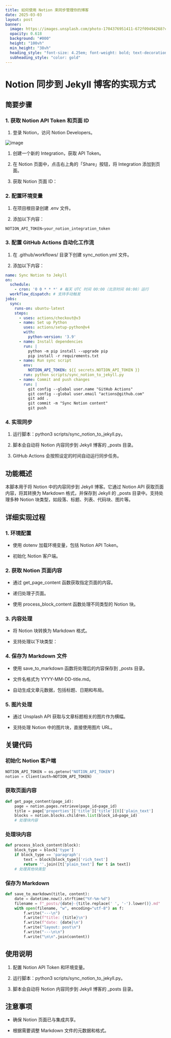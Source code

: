 ```yaml
---
title: 如何使用 Notion 来同步管理你的博客
date: 2025-03-03
layout: post
banner:
  image: https://images.unsplash.com/photo-1704376951411-672f09494268?crop=entropy&cs=tinysrgb&fit=max&fm=jpg&ixid=M3w2OTIwMzJ8MHwxfHJhbmRvbXx8fHx8fHx8fDE3NDEwNDAzMDF8&ixlib=rb-4.0.3&q=80&w=1080
  opacity: 0.618
  background: "#000"
  height: "100vh"
  min_height: "38vh"
  heading_style: "font-size: 4.25em; font-weight: bold; text-decoration: underline"
  subheading_style: "color: gold"
---
```


# Notion 同步到 Jekyll 博客的实现方式

## 简要步骤

### 1. 获取 Notion API Token 和页面 ID

1. 登录 Notion，访问 Notion Developers。

![image](https://prod-files-secure.s3.us-west-2.amazonaws.com/a7a0cc5a-89b9-4cda-8686-1fba0ca52f40/d19c1afe-dea5-4312-9333-786b0ba83054/image.png?X-Amz-Algorithm=AWS4-HMAC-SHA256&X-Amz-Content-Sha256=UNSIGNED-PAYLOAD&X-Amz-Credential=ASIAZI2LB4665RP6BMX6%2F20250303%2Fus-west-2%2Fs3%2Faws4_request&X-Amz-Date=20250303T221821Z&X-Amz-Expires=3600&X-Amz-Security-Token=IQoJb3JpZ2luX2VjEKb%2F%2F%2F%2F%2F%2F%2F%2F%2F%2FwEaCXVzLXdlc3QtMiJIMEYCIQDteglvGEH2EJcsTGbOrE%2B4vxeDaVXs8sz1bkdQourqnwIhAOXPZZvChU3IE3pzIHX5QW73xB3qoUE8hkSjnbVGRCoMKogECN7%2F%2F%2F%2F%2F%2F%2F%2F%2F%2FwEQABoMNjM3NDIzMTgzODA1IgxZ05iL9xh2RPYGft4q3AMWzk%2FVvKlUgm%2BRLLZjP6PJXyoT%2FrODrc8ahZ2xFSxnbi1dP01RlGbYNUiDflxlhHmwi7vEVWqpyJyt7sc3zLoGqlLv90yznB%2B2Lo%2B7hJ4KzL63KS%2FvrZwT26C9Lp8O%2BorB6Y4DqJD73cm%2B%2F1ya9WPglGK1A9ZZ%2FRb3iYB%2B5oea648JZPzCriaZFlK%2B%2BNiD4dx0McYkBR4wWPHxgSfjYqIYbVMTAPYQvSK1hNY29UY%2BKNbPoiTle0crPQwGKdqlJtgdRFsPfoNE8T21NTtkF6ZZoXQscd%2BIgu238%2BbHqzPsoNiF9jEJWMvPZgEr71zG2bdVxjV4i1qm4wLH1NZ7p95lVG1B1NuHSW6cNPl5xxlGeyePYlw20Jm39fljUrIvKIAUfBzPMfama1b4N2EF7Kl7DeGfN7Yx%2B0MIqlu%2FrDv9AODpxkDbk%2FJU%2BfzOXxUihEVcVYCXu7qb8ZcjH6vPMXYREqvmtV6LnuQMO4Ee3jMISKTlsJwKsQwMIkZZIhDq9Wap2hfr2YT6z%2Fpd6RXsG7VVxLUXi9%2F4aGl5c%2Fzs2gF61m9USBtEQD2qQt1jDI6FedfUBsi1GxS9Qh9hMUPeP7hFXjv%2BOHEPnaVzTZ%2BA%2B5UloCll85UZxo4w1ZtTFTDluZi%2BBjqkAY4xdKIzBxo8cJcpSq6ZkqPuTHt%2B5SnVp3t71jHFCuiwdzf%2BhXDPp2ynPDPfrfz%2FSnA7XDXGX%2BoH9q4GUwlIDVu5q5VOvI65dgpgDivs9YFKP4yZzd8AhD%2FeR39RKIQsCe7pnasSRecfdx0DPL9lJrqifshq6NadsjTLAPwMsBdkMvKE%2BmYWWHIIMEq5HEEin7dOpY9vMPab2apHrcY2JCCSvY85&X-Amz-Signature=b4e7d8bef7feeb53ee1cfbd1302532b82c5fc8cc947885b19d82cf7abd2befb0&X-Amz-SignedHeaders=host&x-id=GetObject)

1. 创建一个新的 Integration，获取 API Token。

1. 在 Notion 页面中，点击右上角的「Share」按钮，将 Integration 添加到页面。

1. 获取 Notion 页面 ID：


### 2. 配置环境变量

1. 在项目根目录创建 .env 文件。

1. 添加以下内容：

```javascript
NOTION_API_TOKEN=your_notion_integration_token
```

### 3. 配置 GitHub Actions 自动化工作流

1. 在 .github/workflows/ 目录下创建 sync_notion.yml 文件。

1. 添加以下内容：

```yaml
name: Sync Notion to Jekyll
on:
  schedule:
    - cron: '0 0 * * *' # 每天 UTC 时间 00:00（北京时间 08:00）运行
  workflow_dispatch: # 支持手动触发
jobs:
  sync:
    runs-on: ubuntu-latest
    steps:
      - uses: actions/checkout@v3
      - name: Set up Python
        uses: actions/setup-python@v4
        with:
          python-version: '3.9'
      - name: Install dependencies
        run: |
          python -m pip install --upgrade pip
          pip install -r requirements.txt
      - name: Run sync script
        env:
          NOTION_API_TOKEN: ${{ secrets.NOTION_API_TOKEN }}
        run: python scripts/sync_notion_to_jekyll.py
      - name: Commit and push changes
        run: |
          git config --global user.name "GitHub Actions"
          git config --global user.email "actions@github.com"
          git add .
          git commit -m "Sync Notion content"
          git push
```

### 4. 实现同步

1. 运行脚本：python3 scripts/sync_notion_to_jekyll.py。

1. 脚本会自动将 Notion 内容同步到 Jekyll 博客的 _posts 目录。

1. GitHub Actions 会按照设定的时间自动运行同步任务。

## 功能概述

本脚本用于将 Notion 中的内容同步到 Jekyll 博客。它通过 Notion API 获取页面内容，将其转换为 Markdown 格式，并保存到 Jekyll 的 _posts 目录中。支持处理多种 Notion 块类型，如段落、标题、列表、代码块、图片等。

## 详细实现过程

### 1. 环境配置

- 使用 dotenv 加载环境变量，包括 Notion API Token。

- 初始化 Notion 客户端。

### 2. 获取 Notion 页面内容

- 通过 get_page_content 函数获取指定页面的内容。

- 递归处理子页面。

- 使用 process_block_content 函数处理不同类型的 Notion 块。

### 3. 内容处理

- 将 Notion 块转换为 Markdown 格式。

- 支持处理以下块类型：


### 4. 保存为 Markdown 文件

- 使用 save_to_markdown 函数将处理后的内容保存到 _posts 目录。

- 文件名格式为 YYYY-MM-DD-title.md。

- 自动生成文章元数据，包括标题、日期和布局。

### 5. 图片处理

- 通过 Unsplash API 获取与文章标题相关的图片作为横幅。

- 支持处理 Notion 中的图片块，直接使用图片 URL。

## 关键代码

### 初始化 Notion 客户端

```python
NOTION_API_TOKEN = os.getenv("NOTION_API_TOKEN")
notion = Client(auth=NOTION_API_TOKEN)
```

### 获取页面内容

```python
def get_page_content(page_id):
    page = notion.pages.retrieve(page_id=page_id)
    title = page['properties']['title']['title'][0]['plain_text']
    blocks = notion.blocks.children.list(block_id=page_id)
    # 处理块内容
```

### 处理块内容

```python
def process_block_content(block):
    block_type = block['type']
    if block_type == 'paragraph':
        text = block[block_type]['rich_text']
        return ''.join([t['plain_text'] for t in text])
    # 处理其他块类型
```

### 保存为 Markdown

```python
def save_to_markdown(title, content):
    date = datetime.now().strftime("%Y-%m-%d")
    filename = f"_posts/{date}-{title.replace(' ', '-').lower()}.md"
    with open(filename, "w", encoding="utf-8") as f:
        f.write("---\n")
        f.write(f"title: {title}\n")
        f.write(f"date: {date}\n")
        f.write("layout: post\n")
        f.write("---\n\n")
        f.write("\n\n".join(content))
```

## 使用说明

1. 配置 Notion API Token 和环境变量。

1. 运行脚本：python3 scripts/sync_notion_to_jekyll.py。

1. 脚本会自动将 Notion 内容同步到 Jekyll 博客的 _posts 目录。

## 注意事项

- 确保 Notion 页面已与集成共享。

- 根据需要调整 Markdown 文件的元数据和格式。